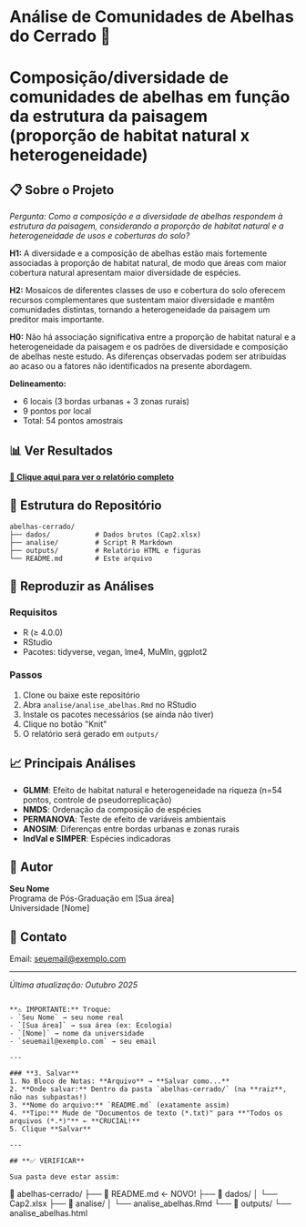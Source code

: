# Análise de Comunidades de Abelhas do Cerrado 🐝
# Composição/diversidade de comunidades de abelhas em função da estrutura da paisagem (proporção de habitat natural x heterogeneidade)
## 📋 Sobre o Projeto

*Pergunta: Como a composição e a diversidade de abelhas respondem à estrutura da paisagem, considerando a proporção de habitat natural e a heterogeneidade de usos e coberturas do solo?*

**H1:** A diversidade e a composição de abelhas estão mais fortemente associadas à proporção de habitat natural, de modo que áreas com maior cobertura natural apresentam maior diversidade de espécies.

**H2:** Mosaicos de diferentes classes de uso e cobertura do solo oferecem recursos complementares que sustentam maior diversidade e mantêm comunidades distintas, tornando a heterogeneidade da paisagem um preditor mais importante.

**H0:** Não há associação significativa entre a proporção de habitat natural e a heterogeneidade da paisagem e os padrões de diversidade e composição de abelhas neste estudo. As diferenças observadas podem ser atribuídas ao acaso ou a fatores não identificados na presente abordagem.

**Delineamento:**
- 6 locais (3 bordas urbanas + 3 zonas rurais)
- 9 pontos por local
- Total: 54 pontos amostrais

## 📊 Ver Resultados

**[🔗 Clique aqui para ver o relatório completo](outputs/analise_abelhas.html)**

## 📂 Estrutura do Repositório
```
abelhas-cerrado/
├── dados/           # Dados brutos (Cap2.xlsx)
├── analise/         # Script R Markdown
├── outputs/         # Relatório HTML e figuras
└── README.md        # Este arquivo
```

## 🔧 Reproduzir as Análises

### Requisitos
- R (≥ 4.0.0)
- RStudio
- Pacotes: tidyverse, vegan, lme4, MuMIn, ggplot2

### Passos
1. Clone ou baixe este repositório
2. Abra `analise/analise_abelhas.Rmd` no RStudio
3. Instale os pacotes necessários (se ainda não tiver)
4. Clique no botão "Knit"
5. O relatório será gerado em `outputs/`

## 📈 Principais Análises

- **GLMM**: Efeito de habitat natural e heterogeneidade na riqueza (n=54 pontos, controle de pseudorreplicação)
- **NMDS**: Ordenação da composição de espécies
- **PERMANOVA**: Teste de efeito de variáveis ambientais
- **ANOSIM**: Diferenças entre bordas urbanas e zonas rurais
- **IndVal e SIMPER**: Espécies indicadoras

## 👤 Autor

**Seu Nome**  
Programa de Pós-Graduação em [Sua área]  
Universidade [Nome]

## 📧 Contato

Email: seuemail@exemplo.com

---

*Última atualização: Outubro 2025*
```

**⚠️ IMPORTANTE:** Troque:
- `Seu Nome` → seu nome real
- `[Sua área]` → sua área (ex: Ecologia)
- `[Nome]` → nome da universidade
- `seuemail@exemplo.com` → seu email

---

### **3. Salvar**
1. No Bloco de Notas: **Arquivo** → **Salvar como...**
2. **Onde salvar:** Dentro da pasta `abelhas-cerrado/` (na **raiz**, não nas subpastas!)
3. **Nome do arquivo:** `README.md` (exatamente assim)
4. **Tipo:** Mude de "Documentos de texto (*.txt)" para **"Todos os arquivos (*.*)"** ← **CRUCIAL!**
5. Clique **Salvar**

---

## **✅ VERIFICAR**

Sua pasta deve estar assim:
```
📁 abelhas-cerrado/
   ├── 📄 README.md              ← NOVO!
   ├── 📁 dados/
   │   └── Cap2.xlsx
   ├── 📁 analise/
   │   └── analise_abelhas.Rmd
   └── 📁 outputs/
       └── analise_abelhas.html